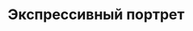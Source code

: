 ---
title: 'Экспрессивный портрет'
titleEnglish: 'Expressive potrait'
# dateStart: 2020
dateEnd: 2023
images: ['хамка.jpg', 'страх.jpg', 'зависть.jpg', 'сожаление.jpg']
extra: 'бумага, тушь'
size: 'A3'
# display: false
text: 'Серия состоит из четырёх работ: «Хамка», «Ужас», «Зависть» и «Сожаление»'
---